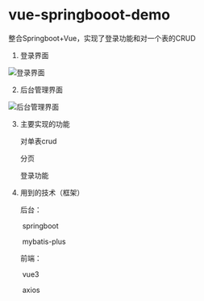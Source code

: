 # vue-springbooot-demo
整合Springboot+Vue，实现了登录功能和对一个表的CRUD





1. 登录界面

![登录界面](https://user-images.githubusercontent.com/83157962/142746916-d85c27b9-8a7d-49e6-b807-5f3baee87439.png)



2. 后台管理界面

![后台管理界面](https://user-images.githubusercontent.com/83157962/142746923-5232b700-16b4-40d2-a36f-bb94a050c2a5.png)


3. 主要实现的功能

     对单表crud

     分页

     登录功能

4. 用到的技术（框架）

   后台：

   ​	springboot

   ​	mybatis-plus

   前端：

   ​    vue3

   ​	axios

   ​    

